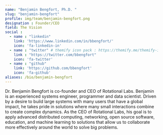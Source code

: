 ```yaml
---
name: "Benjamin Bengfort, Ph.D. "
slug: "benjamin-bengfort"
profile: img/team/benjamin-bengfort.png
designation : Founder/CEO
field: The Vision
social :
  - name : "linkedin"
    link: 'https://www.linkedin.com/in/bbengfort/'
    icon: 'fa-linkedin-in'
  - name : "twitter" # themify icon pack : https://themify.me/themify-icons
    link : "https://twitter.com/bbengfort"
    icon: 'fa-twitter'
  - name : "github"
    link: 'https://github.com/bbengfort'
    icon: 'fa-github'
aliases: /bio/benjamin-bengfort
---
```

Dr. Benjamin Bengfort is co-founder and CEO of Rotational Labs. Benjamin is an experienced systems engineer, programmer and data scientist. Driven by a desire to build large systems with many users that have a global impact, he takes pride in solutions where many small interactions combine to create complex dynamics. As the CEO of Rotational Labs, his goal is to apply advanced distributed computing, networking, open source software, education, and machine learning to solutions that allow us to collaborate more effectively around the world to solve big problems.
